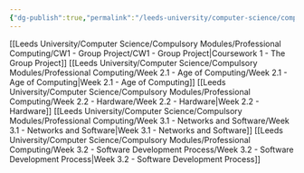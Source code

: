 ```yaml
---
{"dg-publish":true,"permalink":"/leeds-university/computer-science/compulsory-modules/professional-computing/professional-computing/","tags":["Mandatory-Module"]}
---
```


[[Leeds University/Computer Science/Compulsory Modules/Professional Computing/CW1 - Group Project/CW1 - Group Project\|Coursework 1 - The Group Project]]
[[Leeds University/Computer Science/Compulsory Modules/Professional Computing/Week 2.1 - Age of Computing/Week 2.1 - Age of Computing\|Week 2.1 - Age of Computing]]
[[Leeds University/Computer Science/Compulsory Modules/Professional Computing/Week 2.2 - Hardware/Week 2.2 - Hardware\|Week 2.2 - Hardware]]
[[Leeds University/Computer Science/Compulsory Modules/Professional Computing/Week 3.1 - Networks and Software/Week 3.1 - Networks and Software\|Week 3.1 - Networks and Software]]
[[Leeds University/Computer Science/Compulsory Modules/Professional Computing/Week 3.2 - Software Development Process/Week 3.2 - Software Development Process\|Week 3.2 - Software Development Process]]
